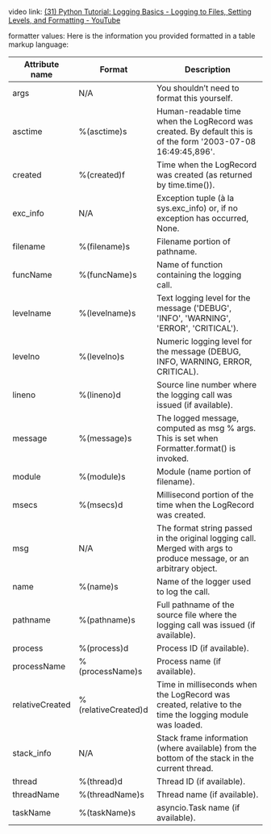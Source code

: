 video link: [(31) Python Tutorial: Logging Basics - Logging to Files, Setting Levels, and Formatting - YouTube](https://www.youtube.com/watch?v=-ARI4Cz-awo)

formatter values:
Here is the information you provided formatted in a table markup language:

| Attribute name | Format      | Description                                                                                                        |
|----------------|-------------|--------------------------------------------------------------------------------------------------------------------|
| args           | N/A         | You shouldn’t need to format this yourself.                                                                        |
| asctime        | %(asctime)s | Human-readable time when the LogRecord was created. By default this is of the form '2003-07-08 16:49:45,896'.       |
| created        | %(created)f | Time when the LogRecord was created (as returned by time.time()).                                                  |
| exc_info       | N/A         | Exception tuple (à la sys.exc_info) or, if no exception has occurred, None.                                        |
| filename       | %(filename)s| Filename portion of pathname.                                                                                      |
| funcName       | %(funcName)s| Name of function containing the logging call.                                                                      |
| levelname      | %(levelname)s| Text logging level for the message ('DEBUG', 'INFO', 'WARNING', 'ERROR', 'CRITICAL').                                |
| levelno        | %(levelno)s | Numeric logging level for the message (DEBUG, INFO, WARNING, ERROR, CRITICAL).                                      |
| lineno         | %(lineno)d  | Source line number where the logging call was issued (if available).                                               |
| message        | %(message)s | The logged message, computed as msg % args. This is set when Formatter.format() is invoked.                        |
| module         | %(module)s  | Module (name portion of filename).                                                                                |
| msecs          | %(msecs)d   | Millisecond portion of the time when the LogRecord was created.                                                     |
| msg            | N/A         | The format string passed in the original logging call. Merged with args to produce message, or an arbitrary object. |
| name           | %(name)s    | Name of the logger used to log the call.                                                                           |
| pathname       | %(pathname)s| Full pathname of the source file where the logging call was issued (if available).                                 |
| process        | %(process)d | Process ID (if available).                                                                                        |
| processName    | %(processName)s| Process name (if available).                                                                                     |
| relativeCreated| %(relativeCreated)d| Time in milliseconds when the LogRecord was created, relative to the time the logging module was loaded.         |
| stack_info     | N/A         | Stack frame information (where available) from the bottom of the stack in the current thread.                    |
| thread         | %(thread)d  | Thread ID (if available).                                                                                         |
| threadName     | %(threadName)s| Thread name (if available).                                                                                       |
| taskName       | %(taskName)s| asyncio.Task name (if available).                                                                                  |

